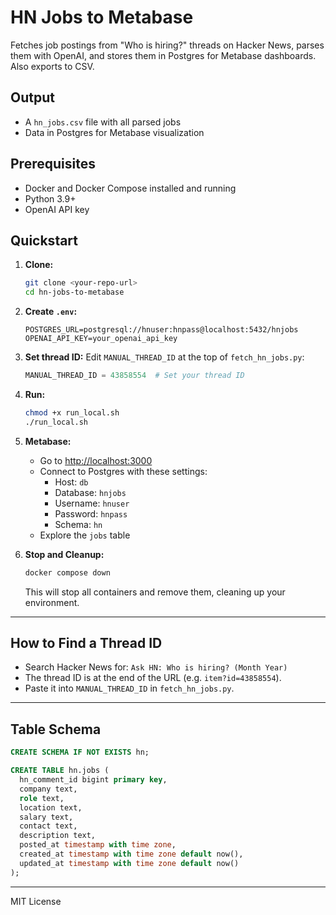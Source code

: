 # HN Jobs to Metabase

Fetches job postings from "Who is hiring?" threads on Hacker News, parses them with OpenAI, and stores them in Postgres for Metabase dashboards. Also exports to CSV.

## Output

- A `hn_jobs.csv` file with all parsed jobs
- Data in Postgres for Metabase visualization

## Prerequisites

- Docker and Docker Compose installed and running
- Python 3.9+
- OpenAI API key

## Quickstart

1. **Clone:**
   ```bash
   git clone <your-repo-url>
   cd hn-jobs-to-metabase
   ```
2. **Create `.env`:**
   ```
   POSTGRES_URL=postgresql://hnuser:hnpass@localhost:5432/hnjobs
   OPENAI_API_KEY=your_openai_api_key
   ```
3. **Set thread ID:**
   Edit `MANUAL_THREAD_ID` at the top of `fetch_hn_jobs.py`:
   ```python
   MANUAL_THREAD_ID = 43858554  # Set your thread ID
   ```
4. **Run:**
   ```bash
   chmod +x run_local.sh
   ./run_local.sh
   ```
5. **Metabase:**

   - Go to [http://localhost:3000](http://localhost:3000)
   - Connect to Postgres with these settings:
     - Host: `db`
     - Database: `hnjobs`
     - Username: `hnuser`
     - Password: `hnpass`
     - Schema: `hn`
   - Explore the `jobs` table

6. **Stop and Cleanup:**
   ```bash
   docker compose down
   ```
   This will stop all containers and remove them, cleaning up your environment.

---

## How to Find a Thread ID

- Search Hacker News for: `Ask HN: Who is hiring? (Month Year)`
- The thread ID is at the end of the URL (e.g. `item?id=43858554`).
- Paste it into `MANUAL_THREAD_ID` in `fetch_hn_jobs.py`.

---

## Table Schema

```sql
CREATE SCHEMA IF NOT EXISTS hn;

CREATE TABLE hn.jobs (
  hn_comment_id bigint primary key,
  company text,
  role text,
  location text,
  salary text,
  contact text,
  description text,
  posted_at timestamp with time zone,
  created_at timestamp with time zone default now(),
  updated_at timestamp with time zone default now()
);
```

---

MIT License
